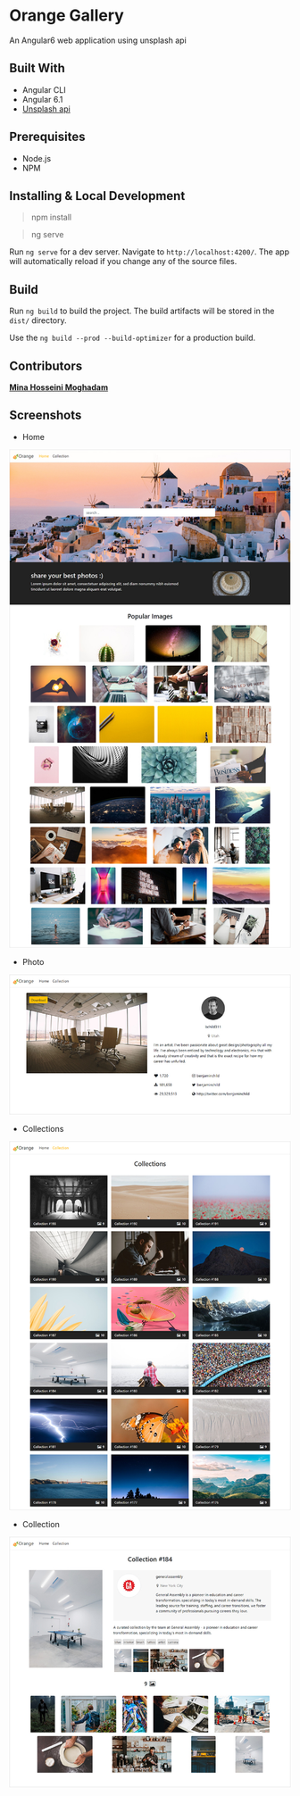 # Orange Gallery
An Angular6 web application using unsplash api

## Built With

- Angular CLI
- Angular 6.1
- [Unsplash api](https://unsplash.com/documentation)


## Prerequisites
- Node.js
- NPM

## Installing & Local Development

> npm install

> ng serve

Run `ng serve` for a dev server. Navigate to `http://localhost:4200/`. The app will automatically reload if you change any of the source files.


## Build

Run `ng build` to build the project. The build artifacts will be stored in the `dist/` directory.

Use the `ng build --prod --build-optimizer` for a production build.

## Contributors
[**Mina Hosseini Moghadam**](https://www.linkedin.com/in/minahmoghadam)




## Screenshots
- Home

![Home](screenshots/home.jpg)

- Photo

![Photo](screenshots/photo.jpg)


- Collections

![Collections](screenshots/collection-list.jpg)


- Collection

![Collection](screenshots/collection.jpg)